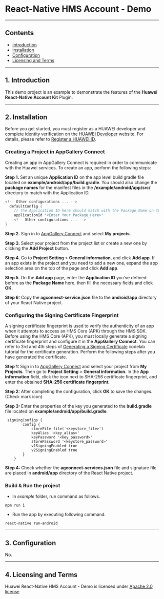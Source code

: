 # React-Native HMS Account - Demo

---

## Contents

- [Introduction](#1-introduction)
- [Installation](#2-installation)
- [Configuration](#3-configuration)
- [Licensing and Terms](#4-licensing-and-terms)

---

## 1. Introduction

This demo project is an example to demonstrate the features of the **Huawei React-Native Account Kit** Plugin.

---

## 2. Installation

Before you get started, you must register as a HUAWEI developer and complete identity verification on the [HUAWEI Developer](https://developer.huawei.com/consumer/en/?ha_source=hms1) website. For details, please refer to [Register a HUAWEI ID](https://developer.huawei.com/consumer/en/doc/10104?ha_source=hms1).

### Creating a Project in AppGallery Connect
Creating an app in AppGallery Connect is required in order to communicate with the Huawei services. To create an app, perform the following steps:

**Step 1.** Set an unique **Application ID** on the app level build gradle file located on **example/android/app/build.gradle**. You should also change the **package names** for the manifest files in the **/example/android/app/src/** directory to match with the Application ID. 
  ```gradle
  <!-- Other configurations ... -->
    defaultConfig {
      // The Application ID here should match with the Package Name on the AppGalleryConnect
      applicationId "<Enter_Your_Package_Here>"
      <!-- Other configurations ... -->
  }
  ```
  
**Step 2.** Sign in to [AppGallery Connect](https://developer.huawei.com/consumer/en/service/josp/agc/index.html?ha_source=hms1) and select **My projects**.

**Step 3.** Select your project from the project list or create a new one by clicking the **Add Project** button.

**Step 4.** Go to **Project Setting** > **General information**, and click **Add app**.
If an app exists in the project and you need to add a new one, expand the app selection area on the top of the page and click **Add app**.

**Step 5.** On the **Add app** page, enter the **Application ID** you've defined before as the **Package Name** here, then fill the necessary fields and click **OK**.

**Step 6:** Copy the **agconnect-service.json** file to the **android/app** directory of your React Native project.

### Configuring the Signing Certificate Fingerprint

A signing certificate fingerprint is used to verify the authenticity of an app when it attempts to access an HMS Core (APK) through the HMS SDK. Before using the HMS Core (APK), you must locally generate a signing certificate fingerprint and configure it in the **AppGallery Connect**. You can refer to 3rd and 4th steps of [Generating a Signing Certificate](https://developer.huawei.com/consumer/en/codelab/HMSPreparation/index.html?ha_source=hms1#2) codelab tutorial for the certificate generation. Perform the following steps after you have generated the certificate.

**Step 1:** Sign in to [AppGallery Connect](https://developer.huawei.com/consumer/en/service/josp/agc/index.html?ha_source=hms1) and select your project from **My Projects**. Then go to **Project Setting** > **General information**. In the **App information** field, click the  icon next to SHA-256 certificate fingerprint, and enter the obtained **SHA-256 certificate fingerprint**.

**Step 2:**  After completing the configuration, click **OK** to save the changes. (Check mark icon)

**Step 3:** Enter the properties of the key you generated to the **build.gradle** file located on **example/android/app/build.gradle**.
```
 signingConfigs {
        config {
            storeFile file('<keystore_file>')
            keyAlias '<key_alias>'
            keyPassword '<key_password>'
            storePassword '<keystore_password>'
            v1SigningEnabled true
            v2SigningEnabled true
        }
    }
```
**Step 4:** Check whether the **agconnect-services.json** file and signature file are placed in **android/app** directory of the React Native project.


### Build & Run the project

-  In *example* folder, run command as follows.

```
npm run i
```

- Run the app by executing following command.

```bash
react-native run-android
```

---

## 3. Configuration

No.

---

## 4. Licensing and Terms

Huawei React-Native HMS Account - Demo is licensed under [Apache 2.0 license](../LICENSE)
